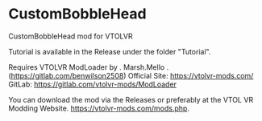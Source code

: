 # CustomBobbleHead
CustomBobbleHead mod for VTOLVR

Tutorial is available in the Release under the folder "Tutorial".

Requires VTOLVR ModLoader by . Marsh.Mello . (https://gitlab.com/benwilson2508)
Official Site: https://vtolvr-mods.com/
GitLab: https://gitlab.com/vtolvr-mods/ModLoader 

You can download the mod via the Releases or preferably at the VTOL VR Modding Website. https://vtolvr-mods.com/mods.php.
